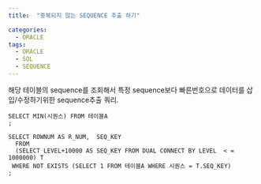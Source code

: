 ```yaml
---
title:  "중복되지 않는 SEQUENCE 추출 하기"

categories:
  - ORACLE
tags:
  - ORACLE
  - SQL
  - SEQUENCE
---
```


해당 테이블의 sequence를 조회해서
특정 sequence보다 빠른번호으로 데이터를 삽입/수정하기위한 sequence추출 쿼리.

```
SELECT MIN(시퀀스) FROM 테이블A
;

SELECT ROWNUM AS R_NUM,  SEQ_KEY
  FROM
  (SELECT LEVEL+10000 AS SEQ_KEY FROM DUAL CONNECT BY LEVEL  < = 1000000) T
 WHERE NOT EXISTS (SELECT 1 FROM 테이블A WHERE 시퀀스 = T.SEQ_KEY)
;
```
